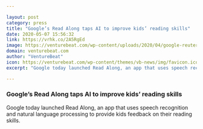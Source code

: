 ```yaml
---

layout: post
category: press
title: "Google’s Read Along taps AI to improve kids’ reading skills"
date: 2020-05-07 15:56:32
link: https://vrhk.co/2A5RgEd
image: https://venturebeat.com/wp-content/uploads/2020/04/google-reuters-e1586941024905.jpeg?w=1200&strip=all
domain: venturebeat.com
author: "VentureBeat"
icon: https://venturebeat.com/wp-content/themes/vb-news/img/favicon.ico
excerpt: "Google today launched Read Along, an app that uses speech recognition and natural language processing to provide kids feedback on their reading skills."

---
```


### Google’s Read Along taps AI to improve kids’ reading skills

Google today launched Read Along, an app that uses speech recognition and natural language processing to provide kids feedback on their reading skills.